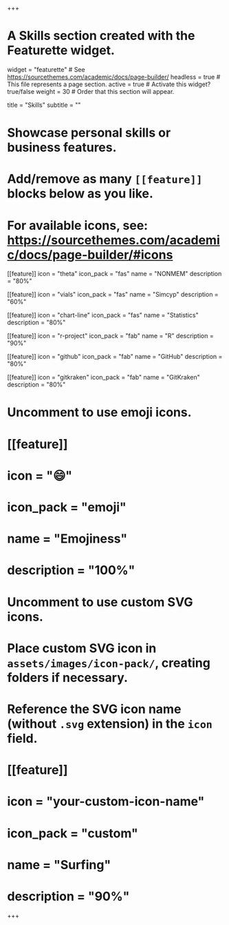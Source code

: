 +++
# A Skills section created with the Featurette widget.
widget = "featurette"  # See https://sourcethemes.com/academic/docs/page-builder/
headless = true  # This file represents a page section.
active = true  # Activate this widget? true/false
weight = 30  # Order that this section will appear.

title = "Skills"
subtitle = ""

# Showcase personal skills or business features.
# 
# Add/remove as many `[[feature]]` blocks below as you like.
# 
# For available icons, see: https://sourcethemes.com/academic/docs/page-builder/#icons

[[feature]]
  icon = "theta"
  icon_pack = "fas"
  name = "NONMEM"
  description = "80%"
  
[[feature]]
  icon = "vials"
  icon_pack = "fas"
  name = "Simcyp"
  description = "60%"

[[feature]]
  icon = "chart-line"
  icon_pack = "fas"
  name = "Statistics"
  description = "80%"  

[[feature]]
  icon = "r-project"
  icon_pack = "fab"
  name = "R"
  description = "90%"

[[feature]]
  icon = "github"
  icon_pack = "fab"
  name = "GitHub"
  description = "80%"
  
[[feature]]
  icon = "gitkraken"
  icon_pack = "fab"
  name = "GitKraken"
  description = "80%"  

# Uncomment to use emoji icons.
# [[feature]]
#  icon = ":smile:"
#  icon_pack = "emoji"
#  name = "Emojiness"
#  description = "100%"  

# Uncomment to use custom SVG icons.
# Place custom SVG icon in `assets/images/icon-pack/`, creating folders if necessary.
# Reference the SVG icon name (without `.svg` extension) in the `icon` field.
# [[feature]]
#  icon = "your-custom-icon-name"
#  icon_pack = "custom"
#  name = "Surfing"
#  description = "90%"

+++

